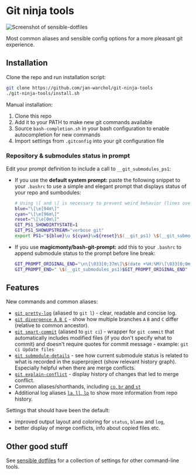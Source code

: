 Git ninja tools
===============

![Screenshot of sensible-dotfiles](https://i.imgur.com/a4auwdx.png)

Most common aliases and sensible config options for a more pleasant git
experience.


Installation
------------

Clone the repo and run installation script:

```bash
git clone https://github.com/jan-warchol/git-ninja-tools
./git-ninja-tools/install.sh
```

Manual installation:
1. Clone this repo
1. Add it to your PATH to make new git commands available
1. Source `bash-completion.sh` in your bash configuration to enable
   autocompletion for new commands
1. Import settings from `.gitconfig` into your git configuration file

### Repository & submodules status in prompt

Edit your prompt definition to include a call to `__git_submodules_ps1`:

* If you use the **default system prompt:** paste the following snippet to your
  `.bashrc` to use a simple and elegant prompt that displays status of your
  repo and sumbodules:

  ```bash
  # Using \[ and \] is necessary to prevent weird behavior (lines overlapping).
  blue="\[\e[94m\]"
  cyan="\[\e[96m\]"
  reset="\[\e[0m\]"
  GIT_PS1_SHOWDIRTYSTATE=1
  GIT_PS1_SHOWUPSTREAM="verbose git"
  export PS1="${blue}\u ${cyan}\w${reset}\$(__git_ps1) \$(__git_submodules_ps1)\n\\$ "
  ```

* If you use **magicmonty/bash-git-prompt:** add this to your `.bashrc` to
  append submodule status to the prompt before line break:

  ```bash
  GIT_PROMPT_ORIGINAL_END="\n\[\033[0;37m\]\$(date +%H:%M)\[\033[0;0m\] $ "
  GIT_PROMPT_END=" \$(__git_submodules_ps1)$GIT_PROMPT_ORIGINAL_END"
  ```

Features
--------

New commands and common aliases:

- [`git pretty-log`](git-pretty-log) (aliased to `git l`) - clear, readable and
  concise log.
- [`git divergence A B C`](git-divergence) - show how multiple branches `A` `B`
  and `C` differ (relative to common ancestor).
- [`git smart-commit`](git-smart-commit) (aliased to `git ci`) - wrapper for
  `git commit` that automatically includes modified files (if you don't specify
  what to commit) and doesn't require quotes for commit message - example:
  `git ci Update files`
- [`git submodule-details`](git-submodule-details) - see how current submodule
  status is related to what is recorded in the superproject (show relevant
  history graph).  Especially helpful when there are merge conflicts.
- [`git explain-conflict`](git-explain-conflict) - display history of changes
  that led to merge conflict.
- Common aliases/shorthands, including [`co`, `br` and `st`](.gitconfig#L7)
- Additional log aliases [`la`, `ll`, `lp`](.gitconfig#L30) to show more
  information from repo history.

Settings that should have been the default:
- improved output layout and coloring for `status`, `blame` and `log`,
- better display of merge conflicts, info about copied files etc.


Other good stuff
----------------

See [sensible dotfiles](https://github.com/jan-warchol/sensible-dotfiles/) for
a collection of settings for other command-line tools.
